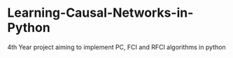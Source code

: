 # Learning-Causal-Networks-in-Python
4th Year project aiming to implement PC, FCI and RFCI algorithms in python
